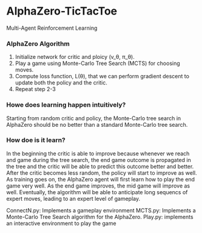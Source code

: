 # AlphaZero-TicTacToe
Multi-Agent Reinforcement Learning

### AlphaZero Algorithm
1. Initialize network for critic and ploicy (v_θ, π_θ).
2. Play a game using Monte-Carlo Tree Search (MCTS) for choosing moves.
3. Compute loss function, L(θ), that we can perform gradient descent to update both the policy and the critic.
4. Repeat step 2-3


### Howe does learning happen intuitively?
Starting from random critic and policy, the Monte-Carlo tree search in AlphaZero should be no better than a standard Monte-Carlo tree search.

### How doe is it learn?
In the beginning the critic is able to improve because whenever we reach and game during the tree search, the end game outcome is propagated in the tree and the critic will be able to predict this outcome better and better. After the critic becomes less random, the policy will start to improve as well. As training goes on, the AlphaZero agent will first learn how to play the end game very well. As the end game improves, the mid game will improve as well. Eventually, the algorithm will be able to anticipate long sequencs of expert moves, leading to an expert level of gameplay.

ConnectN.py: Implements a gameplay environment
MCTS.py: Implements a Monte-Carlo Tree Search algorithm for the AlphaZero.
Play.py: implements an interactive environment to play the game
